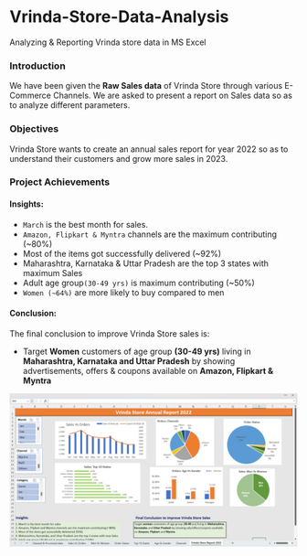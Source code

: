 # Vrinda-Store-Data-Analysis

Analyzing & Reporting Vrinda store data in MS Excel

### Introduction

We have been given the **Raw Sales data** of Vrinda Store through various E-Commerce Channels. We are asked to present a report on Sales data so as to analyze different parameters.

### Objectives

Vrinda Store wants to create an annual sales report for year 2022 so as to understand their customers and grow more sales in 2023.

### Project Achievements

#### Insights:
- ``March`` is the best month for sales.
- ``Amazon, Flipkart & Myntra`` channels are the maximum contributing (~80%)
- Most of the items got successfully delivered (~92%)
- Maharashtra, Karnataka & Uttar Pradesh are the top 3 states with maximum Sales
- Adult age group``(30-49 yrs)`` is maximum contributing (~50%)
- ``Women (~64%)`` are more likely to buy compared to men

#### Conclusion:
The final conclusion to improve Vrinda Store sales is:
- Target **Women** customers of age group **(30-49 yrs)** living in **Maharashtra, Karnataka and Uttar Pradesh** by showing advertisements, offers & coupons available on **Amazon, Flipkart & Myntra**

![Vrinda Store Report](https://github.com/manishankarjha/Vrinda-Store-Data-Analysis/blob/main/Vrinda%20Store%20Report.png)
